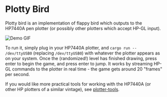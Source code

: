 # Plotty Bird

Plotty bird is an implementation of flappy bird which outputs to the HP7440A
pen plotter (or possibly other plotters which accept HP-GL input).

![Demo GIF](demo.gif)

To run it, simply plug in your HP7440A plotter, and
`cargo run -- /dev/ttyUSB0` (replacing `/dev/ttyUSB0`) with whatever the
plotter appears as on your system. Once the (randomized!) level has finished
drawing, press enter to begin the game, and press enter to jump. It works by
streaming HP-GL commands to the plotter in real time - the game gets around
20 "frames" per second.

If you would like more practical tools for working with the HP7440A (or other
HP plotters of a similar vintage), see [plotter-tools](https://github.com/WesleyAC/plotter-tools).
